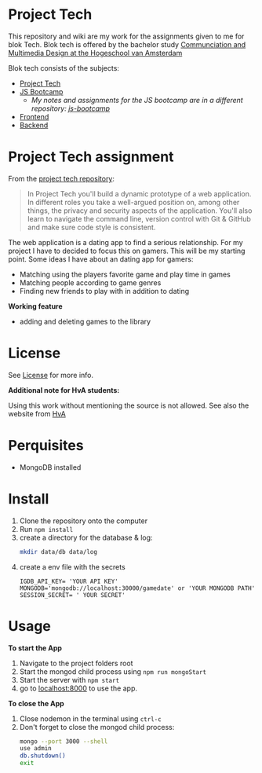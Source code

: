 # Project Tech
This repository and wiki are my work for the assignments given to me for blok Tech. Blok tech is offered by the bachelor study [Communciation and Multimedia Design at the Hogeschool van Amsterdam](https://www.cmd-amsterdam.nl)

Blok tech consists of the subjects:
* [Project Tech](https://github.com/cmda-bt/pt-course-18-19)
* [JS Bootcamp](https://github.com/cmda-bt/js-bootcamp-18-19)
	* *My notes and assignments for the JS bootcamp are in a different repository: [js-bootcamp](https://github.com/iSirThijs/js-bootcamp)*
* [Frontend](https://github.com/cmda-bt/be-course-18-19)
* [Backend](https://github.com/cmda-bt/fe-course-18-19)

# Project Tech assignment
From the [project tech repository](https://github.com/cmda-bt/pt-course-18-19):
>In Project Tech you'll build a dynamic prototype of a web application. In different roles you take a well-argued position on, among other things, the privacy and security aspects of the application. You'll also learn to navigate the command line, version control with Git & GitHub and make sure code style is consistent.

The web application is a dating app to find a serious relationship. For my project I have to decided to focus this on gamers. This will be my starting point. Some ideas I have about an dating app for gamers:

* Matching using the players favorite game and play time in games
* Matching people according to game genres
* Finding new friends to play with in addition to dating

**Working feature**
* adding and deleting games to the library

# License
See [License](https://github.com/iSirThijs/pt-tech/blob/master/LICENSE) for more info.

**Additional note for HvA students:**

Using this work without mentioning the source is not allowed. See also the website from [HvA](https://az.hva.nl/studenten/az-lemmas/studenten/hva-breed/juridische-zaken/fraude-en-plagiaat/fraude-en-plagiaat.html)

# Perquisites
* MongoDB installed

# Install
1. Clone the repository onto the computer
2. Run `npm install`
3. create a directory for the database & log:
	```bash
	mkdir data/db data/log
	````
4. create a env file with the secrets
	```
	IGDB_API_KEY= 'YOUR API KEY'
	MONGODB='mongodb://localhost:30000/gamedate' or 'YOUR MONGODB PATH'
	SESSION_SECRET= ' YOUR SECRET'
	```



# Usage
**To start the App**
1. Navigate to the project folders root
2. Start the mongod child process using `npm run mongoStart`
3. Start the server with `npm start`
4. go to [localhost:8000](localhost:8000) to use the app.

**To close the App**
1. Close nodemon in the terminal using `ctrl-c`
2. Don't forget to close the mongod child process:
	```bash
	mongo --port 3000 --shell
	use admin
	db.shutdown()
	exit
	```
